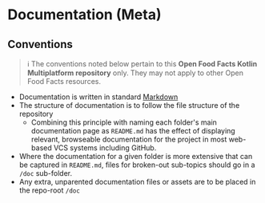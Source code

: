 # Documentation (Meta)

## Conventions

> ℹ️ The conventions noted below pertain to this **Open Food Facts Kotlin Multiplatform repository** only. They may not apply to other Open Food Facts resources.

- Documentation is written in standard [Markdown](https://en.wikipedia.org/wiki/Markdown)
- The structure of documentation is to follow the file structure of the repository
  - Combining this principle with naming each folder's main documentation page as `README.md` has the effect of displaying relevant, browseable documentation for the project in most web-based VCS systems including GitHub.
- Where the documentation for a given folder is more extensive that can be captured in `README.md`, files for broken-out sub-topics should go in a `/doc` sub-folder.
- Any extra, unparented documentation files or assets are to be placed in the repo-root `/doc`

